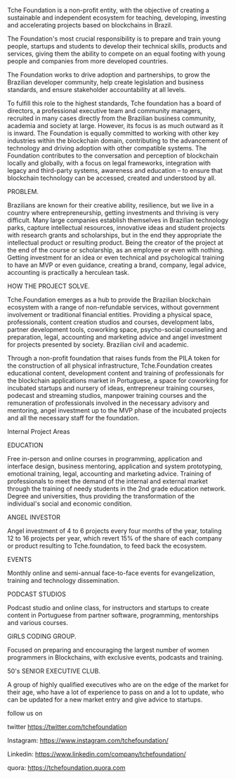 Tche Foundation is a non-profit entity, with the objective of creating a sustainable and independent ecosystem for teaching, developing, investing
and accelerating projects based on blockchains in Brazil. 

The Foundation's most crucial responsibility is to prepare and train young people, startups and students to develop their technical skills,
products and services, giving them the ability to compete on an equal footing with young people and companies from more developed countries.

The Foundation works to drive adoption and partnerships, to grow the Brazilian developer community, help create legislation and business standards,
and ensure stakeholder accountability at all levels.

To fulfill this role to the highest standards, Tche foundation has a board of directors, a professional executive team and community managers,
recruited in many cases directly from the Brazilian business community, academia and society at large. However, its focus is as much outward as it is inward.
The Foundation is equally committed to working with other key industries within the blockchain domain, contributing to the advancement of technology
and driving adoption with other compatible systems.
The Foundation contributes to the conversation and perception of blockchain locally and globally, with a focus on legal frameworks, integration with legacy
and third-party systems, awareness and education – to ensure that blockchain technology can be accessed, created and understood by all.

PROBLEM.

Brazilians are known for their creative ability, resilience, but we live in a country where entrepreneurship, getting investments and thriving is very difficult. Many large companies establish themselves in Brazilian technology parks, capture intellectual resources, innovative ideas and student projects with research grants and scholarships, but in the end they appropriate the intellectual product or resulting product. Being the creator of the project at the end of the course or scholarship, as an employee or even with nothing.
Getting investment for an idea or even technical and psychological training to have an MVP or even guidance, creating a brand, company, legal advice, accounting is practically a herculean task.

HOW THE PROJECT SOLVE.

Tche.Foundation emerges as a hub to provide the Brazilian blockchain ecosystem with a range of non-refundable services, without government involvement or traditional financial entities. Providing a physical space, professionals, content creation studios and courses, development labs, partner development tools, coworking space, psycho-social counseling and preparation, legal, accounting and marketing advice and angel investment for projects presented by society. Brazilian civil and academic.

Through a non-profit foundation that raises funds from the PILA token for the construction of all physical infrastructure, Tche.Foundation creates educational content, development content and training of professionals for the blockchain applications market in Portuguese, a space for coworking for incubated startups and nursery of ideas, entrepreneur training courses, podecast and streaming studios, manpower training courses and the remuneration of professionals involved in the necessary advisory and mentoring, angel investment up to the MVP phase of the incubated projects and all the necessary staff for the foundation.

Internal Project Areas

EDUCATION


Free in-person and online courses in programming, application and interface design, business mentoring, application and system prototyping, emotional training, legal, accounting and marketing advice.
Training of professionals to meet the demand of the internal and external market through the training of needy students in the 2nd grade education network. Degree and universities, thus providing the transformation of the individual's social and economic condition.

ANGEL INVESTOR


Angel investment of 4 to 6 projects every four months of the year, totaling 12 to 16 projects per year, which revert 15% of the share of each company or product resulting to Tche.foundation, to feed back the ecosystem.

EVENTS

Monthly online and semi-annual face-to-face events for evangelization, training and technology dissemination.

PODCAST STUDIOS

Podcast studio and online class, for instructors and startups to create content in Portuguese from partner software, programming, mentorships and various courses.

GIRLS CODING GROUP.

Focused on preparing and encouraging the largest number of women programmers in Blockchains, with exclusive events, podcasts and training.

50's SENIOR EXECUTIVE CLUB.

A group of highly qualified executives who are on the edge of the market for their age, who have a lot of experience to pass on and a lot to update, who can be updated for a new market entry and give advice to startups.

follow us on 

twitter https://twitter.com/tchefoundation

Instagram: https://www.instagram.com/tchefoundation/

Linkedin: https://www.linkedin.com/company/tchefoundation/

quora: https://tchefoundation.quora.com




         


<!---
tchefoundation/tchefoundation is a ✨ special ✨ repository because its `README.md` (this file) appears on your GitHub profile.
You can click the Preview link to take a look at your changes.
--->
